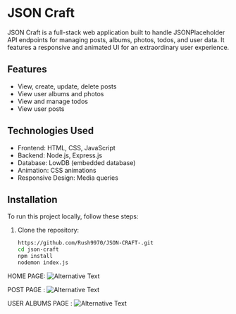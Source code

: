 # JSON Craft

JSON Craft is a full-stack web application built to handle JSONPlaceholder API endpoints for managing posts, albums, photos, todos, and user data. It features a responsive and animated UI for an extraordinary user experience.

## Features

- View, create, update, delete posts
- View user albums and photos
- View and manage todos
- View user posts

## Technologies Used

- Frontend: HTML, CSS, JavaScript
- Backend: Node.js, Express.js
- Database: LowDB (embedded database)
- Animation: CSS animations
- Responsive Design: Media queries

## Installation

To run this project locally, follow these steps:
1. Clone the repository:

   ```bash
   https://github.com/Rush9970/JSON-CRAFT-.git
   cd json-craft
   npm install
   nodemon index.js

HOME PAGE:
![Alternative Text](image1.png)

POST PAGE :
![Alternative Text](image2.png)

USER ALBUMS PAGE :
![Alternative Text](image3.png)
